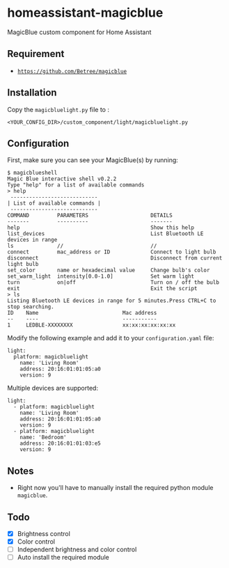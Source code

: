 # homeassistant-magicblue
MagicBlue custom component for Home Assistant

## Requirement

- [`https://github.com/Betree/magicblue`](https://github.com/Betree/magicblue)

## Installation
Copy the `magicbluelight.py` file to :
```
<YOUR_CONFIG_DIR>/custom_component/light/magicbluelight.py
```

## Configuration
First, make sure you can see your MagicBlue(s) by running:
```
$ magicblueshell
Magic Blue interactive shell v0.2.2
Type "help" for a list of available commands
> help
 ----------------------------
| List of available commands |
 ----------------------------
COMMAND         PARAMETERS                    DETAILS
-------         ----------                    -------
help                                          Show this help
list_devices                                  List Bluetooth LE devices in range
ls              //                            //
connect         mac_address or ID             Connect to light bulb
disconnect                                    Disconnect from current light bulb
set_color       name or hexadecimal value     Change bulb's color
set_warm_light  intensity[0.0-1.0]            Set warm light
turn            on|off                        Turn on / off the bulb
exit                                          Exit the script
> ls
Listing Bluetooth LE devices in range for 5 minutes.Press CTRL+C to stop searching.
ID    Name                           Mac address
--    ----                           -----------
1     LEDBLE-XXXXXXXX                xx:xx:xx:xx:xx:xx
```

Modify the following example and add it to your `configuration.yaml` file:
```
light:
  platform: magicbluelight
    name: 'Living Room'
    address: 20:16:01:01:05:a0
    version: 9
```
Multiple devices are supported:
```
light:
  - platform: magicbluelight
    name: 'Living Room'
    address: 20:16:01:01:05:a0
    version: 9
  - platform: magicbluelight
    name: 'Bedroom'
    address: 20:16:01:01:03:e5
    version: 9
```

## Notes
- Right now you'll have to manually install the required python module `magicblue`.

## Todo
- [x] Brightness control
- [x] Color control
- [ ] Independent brightness and color control
- [ ] Auto install the required module
